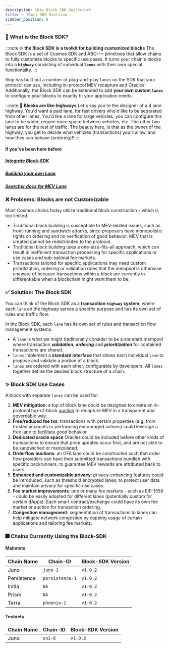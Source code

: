 ```yaml
---
description: Skip Block SDK Quickstart
title: ✨ Block SDK Overview
sidebar_position: 0
---
```


### 🤔 What is the Block SDK?

:::note 🌐 **the Block SDK is a toolkit for building customized blocks**
The Block SDK is a set of Cosmos SDK and ABCI++ primitives that allow chains to fully customize blocks to specific use cases. It turns your chain's blocks into a **`highway`** consisting of individual **`lanes`** with their own special functionality.
:::

Skip has built out a number of plug-and-play `lanes` on the SDK that your protocol can use, including in-protocol MEV recapture and Oracles! Additionally, the Block SDK can be extended to add **your own custom `lanes`** to configure your blocks to exactly fit your application needs.

:::note 🚦 **Blocks are like highways**
Let's say you're the designer of a 4 lane highway. You'd want a paid lane, for fast drivers who'd like to be separated from other lanes. You'd like a lane for large vehicles, you can configure this lane to be wider, require more space between vehicles, etc. The other two lanes are for the rest of traffic. The beauty here, is that as the owner of the highway, you get to decide what vehicles (transactions) you'll allow, and how they can behave (ordering)!!
:::

#### If you've been here before

##### [Integrate Block-SDK](/docs/chains/0-integrate-the-sdk.md)

##### [Building your own Lane](/docs/chains/lanes/1-build-your-own-lane.md)

##### [Searcher docs for MEV Lane](/docs/0-searcher-docs.md)

### ❌ Problems: Blocks are not Customizable

Most Cosmos chains today utilize traditional block construction - which is too limited.

- Traditional block building is susceptible to MEV-related issues, such as front-running and sandwich attacks, since proposers have monopolistic rights on ordering and no verification of good behavior. MEV that is created cannot be redistributed to the protocol.
- Traditional block building uses a one-size-fits-all approach, which can result in inefficient transaction processing for specific applications or use cases and sub-optimal fee markets.
- Transactions tailored for specific applications may need custom prioritization, ordering or validation rules that the mempool is otherwise unaware of because transactions within a block are currently in-differentiable when a blockchain might want them to be.

### ✅ Solution: The Block SDK

You can think of the Block SDK as a **transaction `highway` system**, where each
`lane` on the highway serves a specific purpose and has its own set of rules and
traffic flow.

In the Block SDK, each `lane` has its own set of rules and transaction flow management systems.

- A `lane` is what we might traditionally consider to be a standard mempool
  where transaction **_validation_**, **_ordering_** and **_prioritization_** for
  contained transactions are shared.
- `lanes` implement a **standard interface** that allows each individual `lane` to
  propose and validate a portion of a block.
- `lanes` are ordered with each other, configurable by developers. All `lanes`
  together define the desired block structure of a chain.

### ✨ Block SDK Use Cases

A block with separate `lanes` can be used for:

1. **MEV mitigation**: a top of block lane could be designed to create an in-protocol top-of-block [auction](/docs/chains/lanes/existing-lanes/1-mev.md) to recapture MEV in a transparent and governable way.
2. **Free/reduced fee txs**: transactions with certain properties (e.g. from trusted accounts or performing encouraged actions) could leverage a free lane to facilitate _good_ behavior.
3. **Dedicated oracle space** Oracles could be included before other kinds of transactions to ensure that price updates occur first, and are not able to be sandwiched or manipulated.
4. **Orderflow auctions**: an OFA lane could be constructed such that order flow providers can have their submitted transactions bundled with specific backrunners, to guarantee MEV rewards are attributed back to users
5. **Enhanced and customizable privacy**: privacy-enhancing features could be introduced, such as threshold encrypted lanes, to protect user data and maintain privacy for specific use cases.
6. **Fee market improvements**: one or many fee markets - such as EIP-1559 - could be easily adopted for different lanes (potentially custom for certain dApps). Each smart contract/exchange could have its own fee market or auction for transaction ordering.
7. **Congestion management**: segmentation of transactions to lanes can help mitigate network congestion by capping usage of certain applications and tailoring fee markets.

### 🎆 Chains Currently Using the Block-SDK

#### Mainnets

| Chain Name  | Chain-ID        | Block-SDK Version |
| ----------- | --------------- | ----------------- |
| Juno        | `juno-1`        | `v1.0.2`          |
| Persistence | `persistence-1` | `v1.0.2`          |
| Initia      | `NA`            | `v1.0.2`          |
| Prism       | `NA`            | `v1.0.2`          |
| Terra       | `phoenix-1`     | `v1.0.2`          |

#### Testnets

| Chain Name | Chain-ID | Block-SDK Version |
| ---------- | -------- | ----------------- |
| Juno       | `uni-6`  | `v1.0.2`          |

